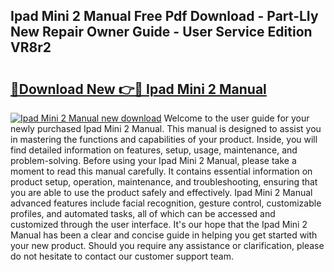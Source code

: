 ## Ipad Mini 2 Manual Free Pdf Download - Part-LIy New Repair Owner Guide - User Service Edition VR8r2

# <h2><a href="http://bc34710.oget.top/?id=Ipad+Mini+2+Manual">🔗Download New 👉🔴 Ipad Mini 2 Manual</a></h2>

[![Ipad Mini 2 Manual new download](https://i.imgur.com/5g1atiW.png)](http://bc34710.oget.top/?id=Ipad+Mini+2+Manual)
Welcome to the user guide for your newly purchased Ipad Mini 2 Manual. This manual is designed to assist you in mastering the functions and capabilities of your product. Inside, you will find detailed information on features, setup, usage, maintenance, and problem-solving. Before using your Ipad Mini 2 Manual, please take a moment to read this manual carefully. It contains essential information on product setup, operation, maintenance, and troubleshooting, ensuring that you are able to use the product safely and effectively. Ipad Mini 2 Manual advanced features include facial recognition, gesture control, customizable profiles, and automated tasks, all of which can be accessed and customized through the user interface. It's our hope that the Ipad Mini 2 Manual has been a clear and concise guide in helping you get started with your new product. Should you require any assistance or clarification, please do not hesitate to contact our customer support team.
